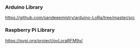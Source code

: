 ### Arduino Library
https://github.com/sandeepmistry/arduino-LoRa/tree/master/src

### Raspberry Pi Library
https://pypi.org/project/pyLoraRFM9x/
